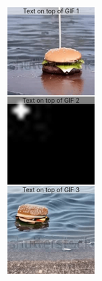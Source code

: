 


<div style="display: flex; justify-content: space-between;">

  <div style="position: relative; text-align: center;">
    <img src="resources/original-burger.gif" width="200" height="200">
    <div style="position: absolute; top: 0; left: 0; width: 100%; background-color: rgba(255, 255, 255, 0.5);">Text on top of GIF 1</div>

  <div style="position: relative; text-align: center;">
    <img src="resources/ezgif.com-animated-gif-maker.gif" width="200" height="200">
    <div style="position: absolute; top: 0; left: 0; width: 100%; background-color: rgba(255, 255, 255, 0.5);">Text on top of GIF 2</div>

  <div style="position: relative; text-align: center;">
    <img src="resources/edited-burger.gif" width="200" height="200">
    <div style="position: absolute; top: 0; left: 0; width: 100%; background-color: rgba(255, 255, 255, 0.5);">Text on top of GIF 3</div>
  </div>

</div>
